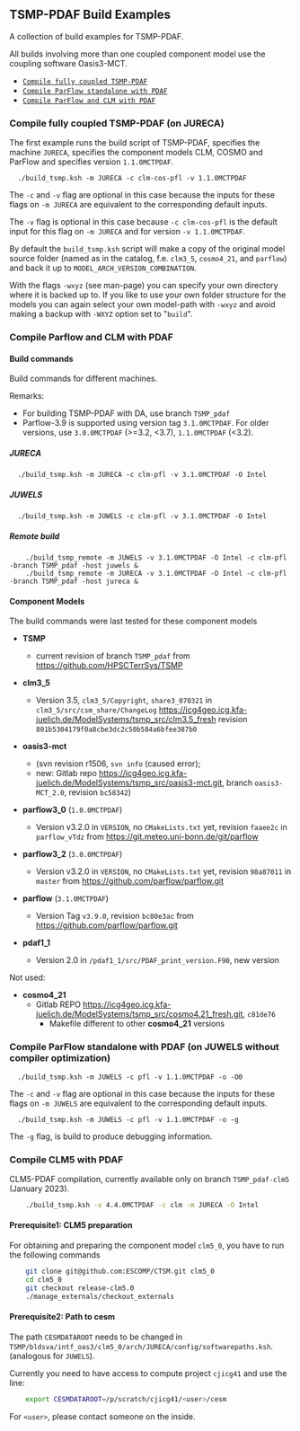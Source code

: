 ## TSMP-PDAF Build Examples ##

A collection of build examples for TSMP-PDAF.

All builds involving more than one coupled component model use the
coupling software Oasis3-MCT.

- [`Compile fully coupled TSMP-PDAF`](#compile-fully-coupled-tsmp-pdaf-on-jureca)
- [`Compile ParFlow standalone with PDAF`](#compile-parflow-and-clm-with-pdaf)
- [`Compile ParFlow and CLM with PDAF`](#compile-parflow-standalone-with-pdaf-on-juwels-without-compiler-optimization)

### Compile fully coupled TSMP-PDAF (on JURECA) ###

The first example runs the build script of TSMP-PDAF, specifies the
machine `JURECA`, specifies the component models CLM, COSMO and
ParFlow and specifies version `1.1.0MCTPDAF`.

      ./build_tsmp.ksh -m JURECA -c clm-cos-pfl -v 1.1.0MCTPDAF

The `-c` and `-v` flag are optional in this case because the inputs for
these flags on `-m JURECA` are equivalent to the corresponding default
inputs.

The `-v` flag is optional in this case because `-c clm-cos-pfl` is the
default input for this flag on `-m JURECA` and for version `-v
1.1.0MCTPDAF`.

By default the `build_tsmp.ksh` script will make a copy of the original
model source folder (named as in the catalog, f.e. `clm3_5`,
`cosmo4_21`, and `parflow`) and back it up to
`MODEL_ARCH_VERSION_COMBINATION`.

With the flags `-wxyz` (see man-page) you can specify your own directory
where it is backed up to. If you like to use your own folder structure
for the models you can again select your own model-path with `-wxyz` and
avoid making a backup with `-WXYZ` option set to \"`build`\".

### Compile Parflow and CLM with PDAF ###

#### Build commands ####

Build commands for different machines.

Remarks:
- For building TSMP-PDAF with DA, use branch `TSMP_pdaf`
- Parflow-3.9 is supported using version tag `3.1.0MCTPDAF`. For older
  versions, use `3.0.0MCTPDAF` (>=3.2, <3.7), `1.1.0MCTPDAF` (<3.2).

##### JURECA #####

      ./build_tsmp.ksh -m JURECA -c clm-pfl -v 3.1.0MCTPDAF -O Intel

##### JUWELS #####

      ./build_tsmp.ksh -m JUWELS -c clm-pfl -v 3.1.0MCTPDAF -O Intel

##### Remote build #####

``` shell
	./build_tsmp_remote -m JUWELS -v 3.1.0MCTPDAF -O Intel -c clm-pfl -branch TSMP_pdaf -host juwels &
	./build_tsmp_remote -m JURECA -v 3.1.0MCTPDAF -O Intel -c clm-pfl -branch TSMP_pdaf -host jureca &
```

#### Component Models ####

The build commands were last tested for these component models

- **TSMP**
  - current revision of branch `TSMP_pdaf` from
    <https://github.com/HPSCTerrSys/TSMP>

- **clm3\_5**
  - Version 3.5, `clm3_5/Copyright`, `share3_070321` in
    `clm3_5/src/csm_share/ChangeLog`
    <https://icg4geo.icg.kfa-juelich.de/ModelSystems/tsmp_src/clm3.5_fresh>
    revision `801b5304179f0a8cbe3dc2c50b584a6bfee387b0`
- **oasis3-mct**
  - (svn revision r1506, `svn info` (caused error);
  - new: Gitlab repo
	<https://icg4geo.icg.kfa-juelich.de/ModelSystems/tsmp_src/oasis3-mct.git>,
	branch `oasis3-MCT_2.0`, revision `bc58342`)
- **parflow3\_0** (`1.0.0MCTPDAF`)
  - Version v3.2.0 in `VERSION`, no `CMakeLists.txt` yet, revision
    `faaee2c` in `parflow_vTdz` from
    <https://git.meteo.uni-bonn.de/git/parflow>
- **parflow3\_2** (`3.0.0MCTPDAF`)
  - Version v3.2.0 in `VERSION`, no `CMakeLists.txt` yet, revision
    `98a87011` in `master` from
    <https://github.com/parflow/parflow.git>
- **parflow** (`3.1.0MCTPDAF`)
  - Version Tag `v3.9.0`, revision `bc80e3ac` from
    <https://github.com/parflow/parflow.git>
- **pdaf1\_1**
  - Version 2.0 in `/pdaf1_1/src/PDAF_print_version.F90`, new version

Not used:
- **cosmo4\_21**
  - Gitlab REPO
    <https://icg4geo.icg.kfa-juelich.de/ModelSystems/tsmp_src/cosmo4.21_fresh.git>,
    `c81de76`
	- Makefile different to other **cosmo4\_21** versions

### Compile ParFlow standalone with PDAF (on JUWELS without compiler optimization) ###

      ./build_tsmp.ksh -m JUWELS -c pfl -v 1.1.0MCTPDAF -o -O0

The `-c` and `-v` flag are optional in this case because the inputs
for these flags on `-m JUWELS` are equivalent to the corresponding
default inputs.

      ./build_tsmp.ksh -m JUWELS -c pfl -v 1.1.0MCTPDAF -o -g

The `-g` flag, is build to produce debugging information.

### Compile CLM5 with PDAF ###

CLM5-PDAF compilation, currently available only on branch
`TSMP_pdaf-clm5` (January 2023).

``` bash
	./build_tsmp.ksh -v 4.4.0MCTPDAF -c clm -m JURECA -O Intel
```

#### Prerequisite1: CLM5 preparation ####

For obtaining and preparing the component model `clm5_0`, you
have to run the following commands

``` bash
	git clone git@github.com:ESCOMP/CTSM.git clm5_0
	cd clm5_0
	git checkout release-clm5.0
	./manage_externals/checkout_externals
```

#### Prerequisite2: Path to cesm ####

The path `CESMDATAROOT` needs to be changed in
`TSMP/bldsva/intf_oas3/clm5_0/arch/JURECA/config/softwarepaths.ksh`. (analogous
for `JUWELS`).

Currently you need to have access to compute project `cjicg41` and use the line:
```bash
	export CESMDATAROOT=/p/scratch/cjicg41/<user>/cesm
```
For `<user>`, please contact someone on the inside.
	
